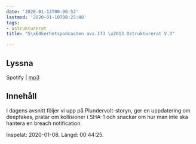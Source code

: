 ```yaml
---
date: '2020-01-13T00:00:52'
lastmod: '2020-01-10T08:25:48'
tags:
- ostrukturerat
title: "S\xE4kerhetspodcasten avs.173 \u2013 Ostrukturerat V.3"

---
```

## Lyssna

Spotify \| [mp3](http://traffic.libsyn.com/sakerhetspodcasten/2020-01-08_Ostrukturerat.mp3)

## Innehåll

I dagens avsnitt följer vi upp på Plundervolt-storyn, ger en uppdatering om deepfakes,
pratar om kollisioner i SHA-1 och snackar om hur man inte ska hantera en breach notification.

Inspelat: 2020-01-08. Längd: 00:44:25.

